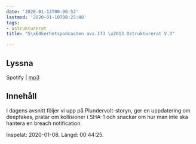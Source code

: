 ```yaml
---
date: '2020-01-13T00:00:52'
lastmod: '2020-01-10T08:25:48'
tags:
- ostrukturerat
title: "S\xE4kerhetspodcasten avs.173 \u2013 Ostrukturerat V.3"

---
```

## Lyssna

Spotify \| [mp3](http://traffic.libsyn.com/sakerhetspodcasten/2020-01-08_Ostrukturerat.mp3)

## Innehåll

I dagens avsnitt följer vi upp på Plundervolt-storyn, ger en uppdatering om deepfakes,
pratar om kollisioner i SHA-1 och snackar om hur man inte ska hantera en breach notification.

Inspelat: 2020-01-08. Längd: 00:44:25.

